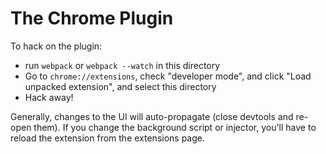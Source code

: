 # The Chrome Plugin

To hack on the plugin:

- run `webpack` or `webpack --watch` in this directory
- Go to `chrome://extensions`, check "developer mode", and click "Load
  unpacked extension", and select this directory
- Hack away!

Generally, changes to the UI will auto-propagate (close devtools and re-open
them). If you change the background script or injector, you'll have to reload
the extension from the extensions page.

